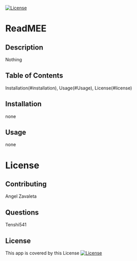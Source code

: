 [![License](https://img.shields.io/badge/License-Boost_1.0-lightblue.svg)](https://www.boost.org/LICENSE_1_0.txt)

# ReadMEE

## Description
Nothing

## Table of Contents
Installation(#installation),
Usage(#Usage),
License(#license)
  
  
  

## Installation
none
## Usage
none
# License

## Contributing 
Angel Zavaleta
## Questions
Tenshi541
  
## License
This app is covered by this License [![License](https://img.shields.io/badge/License-Boost_1.0-lightblue.svg)](https://www.boost.org/LICENSE_1_0.txt)
    
    